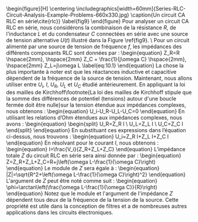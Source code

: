 \begin{figure}[H]
\centering
\includegraphics[width=60mm]{Series-RLC-Circuit-Analysis-Example-Problems-660x330.jpg}
\caption{Un circuit CA RLC en série\cite{rlc}}
\label{fig9}
\end{figure}
Pour analyser un circuit CA RLC en série, nous considérons la combinaison de la résistance $R$, de l'inductance $L$ et du condensateur $C$ connectées en série avec une source de tension alternative $U(t)$ illustré dans la Figure \ref{fig9}. 
\\
Pour un circuit alimenté par une source de tension de fréquence $f$, les impédances des différents composants RLC sont données par :
\begin{equation}
    Z_R=R \hspace{2mm}, \hspace{2mm}  Z_C = \frac{1}{j\omega C} \hspace{2mm}, \hspace{2mm} Z_L=j\omega L
    \label{eq:10.1}
\end{equation}
La chose la plus importante à noter est que les réactances inductive et capacitive dépendent de la fréquence de la source de tension. Maintenant, nous allons utiliser entre $U_i$, $I$, $U_R$, $U_L$ et $U_C$ étudié antérieurement. En appliquant la loi des mailles de Kirchhoff\footnote{La loi des mailles de Kirchhoff stipule que la somme des différences de potentiel (tensions) autour d'une boucle fermée doit être nulle}sur la tension étendue aux impédances complexes, nous obtenons :
\begin{equation}
    U_i-U_R-U_L-U_C=0
\end{equation}
En utilisant les relations d’Ohm étendues aux impédances complexes, nous avons :
\begin{equation}
    \begin{split}
        U_R=Z_R I \\
        U_L=Z_L I \\
        U_C=Z_C I
    \end{split}
\end{equation}
En substituant ces expressions dans l’équation ci-dessus, nous trouvons :
\begin{equation}
    U_i=Z_R I+Z_L I+Z_C I
\end{equation}
En résolvant pour le courant $I$, nous obtenons :
\begin{equation}
    I=\frac{V_i}{Z_R+Z_L+Z_C}
\end{equation}
L’impédance totale $Z$ du circuit RLC en série sera ainsi donnée par :
\begin{equation}
    Z=Z_R+Z_L+Z_C=R+j\left(\omega L-\frac{1}{\omega C}\right)
\end{equation}
Le module de $Z$ sera égale à :
\begin{equation}
    |Z|=\sqrt{R^2+\left(\omega L-\frac{1}{\omega C}\right)^2}
\end{equation}
L'argument de $Z$ peut être noté comme suit :
\begin{equation}
    \phi=\arctan\left(\frac{\omega L-\frac{1}{\omega C}}{R}\right)
\end{equation}
Notez que le module et l'argument de l'impédance $Z$ dépendent tous deux de la fréquence de la tension de la source. Cette propriété est utile dans la conception de filtres et a de nombreuses autres applications dans les circuits électroniques.
